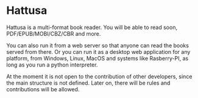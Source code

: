 # Hattusa

Hattusa is a multi-format book reader.
You will be able to read soon, PDF/EPUB/MOBI/CBZ/CBR and more.

You can also run it from a web server so that anyone can read the books served from there. Or you can run it as a desktop web application for any platform, from Windows, Linux, MacOS and systems like Rasberry-PI, as long as you run a python interpreter.

At the moment it is not open to the contribution of other developers, since the main structure is not defined. Later on, there will be rules and contributions will be allowed.
